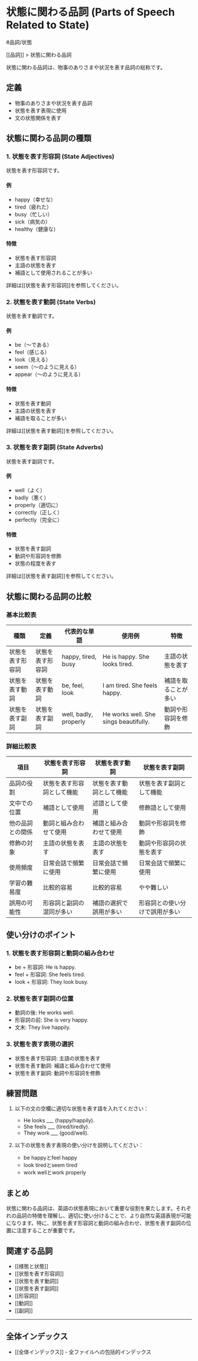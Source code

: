 ﻿# 状態に関わる品詞 (Parts of Speech Related to State)

#品詞/状態

[[品詞]] > 状態に関わる品詞

状態に関わる品詞は、物事のありさまや状況を表す品詞の総称です。

## 定義
- 物事のありさまや状況を表す品詞
- 状態を表す表現に使用
- 文の状態関係を表す

## 状態に関わる品詞の種類

### 1. 状態を表す形容詞 (State Adjectives)
状態を表す形容詞です。

#### 例
- happy（幸せな）
- tired（疲れた）
- busy（忙しい）
- sick（病気の）
- healthy（健康な）

#### 特徴
- 状態を表す形容詞
- 主語の状態を表す
- 補語として使用されることが多い

詳細は[[状態を表す形容詞]]を参照してください。

### 2. 状態を表す動詞 (State Verbs)
状態を表す動詞です。

#### 例
- be（～である）
- feel（感じる）
- look（見える）
- seem（～のように見える）
- appear（～のように見える）

#### 特徴
- 状態を表す動詞
- 主語の状態を表す
- 補語を取ることが多い

詳細は[[状態を表す動詞]]を参照してください。

### 3. 状態を表す副詞 (State Adverbs)
状態を表す副詞です。

#### 例
- well（よく）
- badly（悪く）
- properly（適切に）
- correctly（正しく）
- perfectly（完全に）

#### 特徴
- 状態を表す副詞
- 動詞や形容詞を修飾
- 状態の程度を表す

詳細は[[状態を表す副詞]]を参照してください。

## 状態に関わる品詞の比較

### 基本比較表

| 種類 | 定義 | 代表的な単語 | 使用例 | 特徴 |
|------|------|--------------|--------|------|
| 状態を表す形容詞 | 状態を表す形容詞 | happy, tired, busy | He is happy. She looks tired. | 主語の状態を表す |
| 状態を表す動詞 | 状態を表す動詞 | be, feel, look | I am tired. She feels happy. | 補語を取ることが多い |
| 状態を表す副詞 | 状態を表す副詞 | well, badly, properly | He works well. She sings beautifully. | 動詞や形容詞を修飾 |

### 詳細比較表

| 項目 | 状態を表す形容詞 | 状態を表す動詞 | 状態を表す副詞 |
|------|------------------|----------------|----------------|
| 品詞の役割 | 状態を表す形容詞として機能 | 状態を表す動詞として機能 | 状態を表す副詞として機能 |
| 文中での位置 | 補語として使用 | 述語として使用 | 修飾語として使用 |
| 他の品詞との関係 | 動詞と組み合わせて使用 | 補語と組み合わせて使用 | 動詞や形容詞を修飾 |
| 修飾の対象 | 主語の状態を表す | 主語の状態を表す | 動詞や形容詞の状態を表す |
| 使用頻度 | 日常会話で頻繁に使用 | 日常会話で頻繁に使用 | 日常会話で頻繁に使用 |
| 学習の難易度 | 比較的容易 | 比較的容易 | やや難しい |
| 誤用の可能性 | 形容詞と副詞の混同が多い | 補語の選択で誤用が多い | 形容詞との使い分けで誤用が多い |

## 使い分けのポイント

### 1. 状態を表す形容詞と動詞の組み合わせ
- be + 形容詞: He is happy.
- feel + 形容詞: She feels tired.
- look + 形容詞: They look busy.

### 2. 状態を表す副詞の位置
- 動詞の後: He works well.
- 形容詞の前: She is very happy.
- 文末: They live happily.

### 3. 状態を表す表現の選択
- 状態を表す形容詞: 主語の状態を表す
- 状態を表す動詞: 補語と組み合わせて使用
- 状態を表す副詞: 動詞や形容詞を修飾

## 練習問題
1. 以下の文の空欄に適切な状態を表す語を入れてください：
   - He looks ___ (happy/happily).
   - She feels ___ (tired/tiredly).
   - They work ___ (good/well).

2. 以下の状態を表す表現の使い分けを説明してください：
   - be happyとfeel happy
   - look tiredとseem tired
   - work wellとwork properly

## まとめ
状態に関わる品詞は、英語の状態表現において重要な役割を果たします。それぞれの品詞の特徴を理解し、適切に使い分けることで、より自然な英語表現が可能になります。特に、状態を表す形容詞と動詞の組み合わせ、状態を表す副詞の位置に注意することが重要です。

## 関連する品詞
- [[様態と状態]]
- [[状態を表す形容詞]]
- [[状態を表す動詞]]
- [[状態を表す副詞]]
- [[形容詞]]
- [[動詞]]
- [[副詞]]

---

## 全体インデックス
- [[全体インデックス]] - 全ファイルへの包括的インデックス 